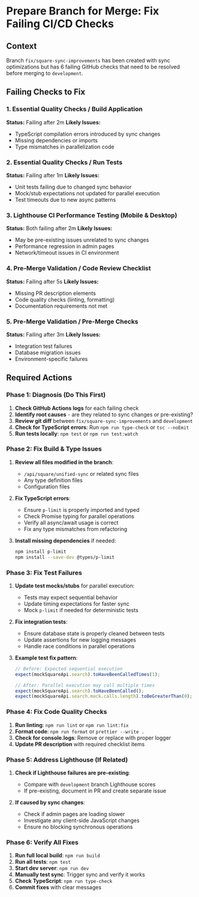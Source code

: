 # Prepare Branch for Merge: Fix Failing CI/CD Checks

## Context

Branch `fix/square-sync-improvements` has been created with sync optimizations but has 6 failing GitHub checks that need to be resolved before merging to `development`.

## Failing Checks to Fix

### 1. Essential Quality Checks / Build Application

**Status:** Failing after 2m
**Likely Issues:**

- TypeScript compilation errors introduced by sync changes
- Missing dependencies or imports
- Type mismatches in parallelization code

### 2. Essential Quality Checks / Run Tests

**Status:** Failing after 1m
**Likely Issues:**

- Unit tests failing due to changed sync behavior
- Mock/stub expectations not updated for parallel execution
- Test timeouts due to new async patterns

### 3. Lighthouse CI Performance Testing (Mobile & Desktop)

**Status:** Both failing after 2m
**Likely Issues:**

- May be pre-existing issues unrelated to sync changes
- Performance regression in admin pages
- Network/timeout issues in CI environment

### 4. Pre-Merge Validation / Code Review Checklist

**Status:** Failing after 5s
**Likely Issues:**

- Missing PR description elements
- Code quality checks (linting, formatting)
- Documentation requirements not met

### 5. Pre-Merge Validation / Pre-Merge Checks

**Status:** Failing after 3m
**Likely Issues:**

- Integration test failures
- Database migration issues
- Environment-specific failures

## Required Actions

### Phase 1: Diagnosis (Do This First)

1. **Check GitHub Actions logs** for each failing check
2. **Identify root causes** - are they related to sync changes or pre-existing?
3. **Review git diff** between `fix/square-sync-improvements` and `development`
4. **Check for TypeScript errors**: Run `npm run type-check` or `tsc --noEmit`
5. **Run tests locally**: `npm test` or `npm run test:watch`

### Phase 2: Fix Build & Type Issues

1. **Review all files modified in the branch**:
   - `/api/square/unified-sync` or related sync files
   - Any type definition files
   - Configuration files

2. **Fix TypeScript errors**:
   - Ensure `p-limit` is properly imported and typed
   - Check Promise typing for parallel operations
   - Verify all async/await usage is correct
   - Fix any type mismatches from refactoring

3. **Install missing dependencies** if needed:
   ```bash
   npm install p-limit
   npm install --save-dev @types/p-limit
   ```

### Phase 3: Fix Test Failures

1. **Update test mocks/stubs** for parallel execution:
   - Tests may expect sequential behavior
   - Update timing expectations for faster sync
   - Mock `p-limit` if needed for deterministic tests

2. **Fix integration tests**:
   - Ensure database state is properly cleaned between tests
   - Update assertions for new logging messages
   - Handle race conditions in parallel operations

3. **Example test fix pattern**:

   ```typescript
   // Before: Expected sequential execution
   expect(mockSquareApi.search).toHaveBeenCalledTimes(1);

   // After: Parallel execution may call multiple times
   expect(mockSquareApi.search).toHaveBeenCalled();
   expect(mockSquareApi.search.mock.calls.length).toBeGreaterThan(0);
   ```

### Phase 4: Fix Code Quality Checks

1. **Run linting**: `npm run lint` or `npm run lint:fix`
2. **Format code**: `npm run format` or `prettier --write .`
3. **Check for console.logs**: Remove or replace with proper logger
4. **Update PR description** with required checklist items

### Phase 5: Address Lighthouse (If Related)

1. **Check if Lighthouse failures are pre-existing**:
   - Compare with `development` branch Lighthouse scores
   - If pre-existing, document in PR and create separate issue

2. **If caused by sync changes**:
   - Check if admin pages are loading slower
   - Investigate any client-side JavaScript changes
   - Ensure no blocking synchronous operations

### Phase 6: Verify All Fixes

1. **Run full local build**: `npm run build`
2. **Run all tests**: `npm test`
3. **Start dev server**: `npm run dev`
4. **Manually test sync**: Trigger sync and verify it works
5. **Check TypeScript**: `npm run type-check`
6. **Commit fixes** with clear messages
